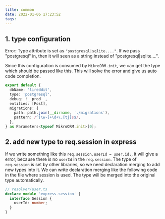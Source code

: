 ```yaml
---
title: common
date: 2022-01-06 17:23:52
tags:
---
```


## 1. type configuration

  Error: Type attribute is set as `"postgresql|sqlite...."`. If we pass "postgresql" in, then it will seen as a string instead of "postgresql|sqlite....".

  Since this configuration is consumed by `MikroORM.init`, we can get the type which should be passed like this. This will solve the error and give us auto code completion.

  ```ts
  export default {
    dbName: 'lireddit',
    type: 'postgresql',
    debug: !__prod__,
    entities: [Post],
    migrations: {
      path: path.join(__dirname, './migrations'),
      pattern: /^[\w-]+\d+\.[tj]s$/,
    },
  } as Parameters<typeof MikroORM.init>[0];
  ```

## 2. add new type to req.session in express

  If we write something like this `req.session.userId = user.id;`, it will give a error, because there is no `userId` in the `req.session`. The type of `req.session` is set by other libraries, so we need declaration merging to add new types into it. We can write declaration merging like the following code in the file where session is used. The type will be merged into the original type automatically.

  ```ts
  // resolver/user.ts
  declare module 'express-session' {
    interface Session {
      userId: number;
    }
  }
  ```
